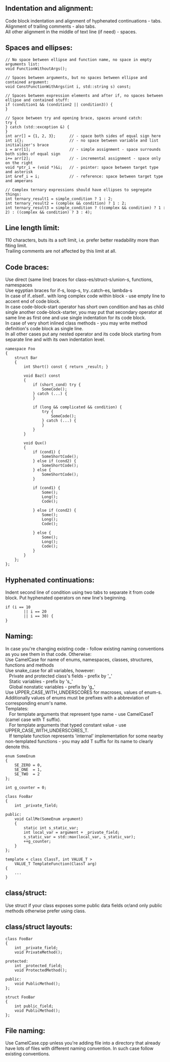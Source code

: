 ## Indentation and alignment:
Code block indentation and alignment of hyphenated continuations - tabs.   
Alignment of trailing comments - also tabs.   
All other alignment in the middle of text line (if need) - spaces.   

## Spaces and ellipses:
``` Examples:
// No space between ellipse and function name, no space in empty arguments list:
void FunctionWithoutArgs();

// Spaces between arguments, but no spaces between ellipse and contained argument:
void ConstFunctionWithArgs(int i, std::string s) const;

// Spaces between expression elements and after if, no spaces between ellipse and contained stuff:
if (condition1 && (condition2 || condition3)) {
}

// Space between try and opening brace, spaces around catch:
try {
} catch (std::exception &) {
}
int arr[] = {1, 2, 3};      // - space both sides of equal sign here
int i{};                    // - no space between variable and list initializer's brace
i = arr[1];                 // - simple assignment - space surrounds both sides of equal sign
i+= arr[2];                 // - incremental assignment - space only on the right
void *ptr_i = (void *)&i;   // - pointer: space between target type and asterisk
int &ref_i = i;             // - reference: space between target type and amperans

// Complex ternary expressions should have ellipses to segregate things:
int ternary_result1 = simple_condition ? 1 : 2;
int ternary_result2 = (complex && condition) ? 1 : 2;
int ternary_result3 = simple_condition ? ((complex && condition) ? 1 : 2) : ((complex && condition) ? 3 : 4);
```

## Line length limit:
110 characters, buts its a soft limit, i.e. prefer better readability more than fiting limit.   
Trailing comments are not affected by this limit at all.   

## Code braces:
Use direct (same line) braces for class-es/struct-s/union-s, functions, namespaces   
Use egyptian braces for if-s, loop-s, try..catch-es, lambda-s   
In case of if..elseif.. with long complex code within block - use empty line to accent end of code block.   
In case code-block-start operator has short own condition and has as child single another code-block-starter, you may put that secondary operator at same line as first one and use single indentation for its code block.   
In case of very short inlined class methods - you may write method definition's code block as single line.   
In all other cases put any nested operator and its code block starting from separate line and with its own indentation level.   
``` Examples:
namespace Foo
{
	struct Bar
	{
		int Short() const { return _result; }

		void Baz() const
		{
			if (short_cond) try {
				SomeCode();
			} catch (...) {
			}

			if (long && complicated && condition) {
				try {
					SomeCode();
				} catch (...) {
				}
			}
		}

		void Qux()
		{
			if (cond1) {
				SomeShortCode();
			} else if (cond2) {
				SomeShortCode();
			} else {
				SomeShortCode();
			}

			if (cond1) {
				Some();
				Long();
				Code();

			} else if (cond2) {
				Some();
				Long();
				Code();

			} else {
				Some();
				Long();
				Code();
			}
		}
	};
};
```

## Hyphenated continuations:
Indent second line of condition using two tabs to separate it from code block.
Put hyphenated operators on new line's beginning.
``` Example:
if (i == 10
		|| i == 20
		|| i == 30) {
}
```

## Naming:
In case you're changing existing code - follow existing naming conventions as you see them in that code. Otherwise:   
Use CamelCase for name of enums, namespaces, classes, structures, functions and methods   
Use snake_case for all variables, however:   
&nbsp;&nbsp; Private and protected class's fields - prefix by '\_'   
&nbsp;&nbsp; Static variables - prefix by 's\_'   
&nbsp;&nbsp; Global nonstatic variables - prefix by 'g\_'   
Use UPPER_CASE_WITH_UNDERSCORES for macroses, values of enum-s.   
Additionally values of enums must be prefixes with a abbreviation of corresponding enum's name.   
Templates:   
&nbsp;&nbsp; For template arguments that represent type name - use CamelCaseT (camel case with T suffix).   
&nbsp;&nbsp; For template arguments that typed constant value - use UPPER_CASE_WITH_UNDERSCORES_T.   
&nbsp;&nbsp; If template function represents 'internal' implementation for some nearby non-templated functions - you may add T suffix for its name to clearly denote this.   
``` Examples:
enum SomeEnum
{
	SE_ZERO = 0,
	SE_ONE  = 1,
	SE_TWO  = 2
};

int g_counter = 0;

class FooBar
{
	int _private_field;

public:
	void CallMe(SomeEnum argument)
	{
		static int s_static_var;
		int local_var = argument + _private_field;
		s_static_var = std::max(local_var, s_static_var);
		++g_counter;
	}
};

template < class ClassT, int VALUE_T >
	VALUE_T TemplateFunction(ClassT arg)
{
	...
}

```

## class/struct:
Use struct if your class exposes some public data fields or/and only public methods otherwise prefer using class.

## class/struct layouts:
```
class FooBar
{
	int _private_field;
	void PrivateMethod();

protected:
	int _protected_field;
	void ProtectedMethod();

public:
	void PublicMethod();
};

struct FooBar
{
	int public_field;
	void PublicMethod();
};
```


## File naming:
Use CamelCase.cpp unless you're adding file into a directory that already have lots of files with different naming convention. In such case follow existing conventions.
